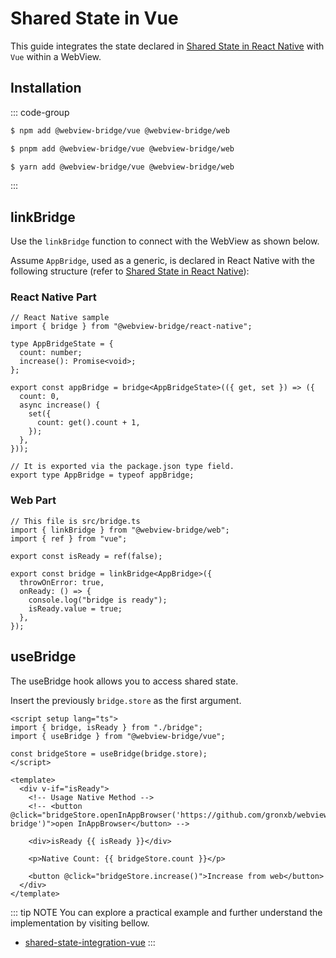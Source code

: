 # Shared State in Vue

This guide integrates the state declared in [Shared State in React Native](./react-native.md) with `Vue` within a WebView.

## Installation

::: code-group

```sh [npm]
$ npm add @webview-bridge/vue @webview-bridge/web
```

```sh [pnpm]
$ pnpm add @webview-bridge/vue @webview-bridge/web
```

```sh [yarn]
$ yarn add @webview-bridge/vue @webview-bridge/web
```

:::
## linkBridge

Use the `linkBridge` function to connect with the WebView as shown below.

Assume `AppBridge`, used as a generic, is declared in React Native with the following structure (refer to [Shared State in React Native](./react-native.md)):

### React Native Part
```tsx
// React Native sample
import { bridge } from "@webview-bridge/react-native";

type AppBridgeState = {
  count: number;
  increase(): Promise<void>;
};

export const appBridge = bridge<AppBridgeState>(({ get, set }) => ({
  count: 0,
  async increase() {
    set({
      count: get().count + 1,
    });
  },
}));

// It is exported via the package.json type field.
export type AppBridge = typeof appBridge;
```

### Web Part
```tsx
// This file is src/bridge.ts
import { linkBridge } from "@webview-bridge/web";
import { ref } from "vue";

export const isReady = ref(false);

export const bridge = linkBridge<AppBridge>({
  throwOnError: true,
  onReady: () => {
    console.log("bridge is ready");
    isReady.value = true;
  },
});

```

## useBridge
The useBridge hook allows you to access shared state.

Insert the previously `bridge.store` as the first argument.

```vue
<script setup lang="ts">
import { bridge, isReady } from "./bridge";
import { useBridge } from "@webview-bridge/vue";

const bridgeStore = useBridge(bridge.store);
</script>

<template>
  <div v-if="isReady">
    <!-- Usage Native Method -->
    <!-- <button @click="bridgeStore.openInAppBrowser('https://github.com/gronxb/webview-bridge')">open InAppBrowser</button> -->

    <div>isReady {{ isReady }}</div>

    <p>Native Count: {{ bridgeStore.count }}</p>

    <button @click="bridgeStore.increase()">Increase from web</button>
  </div>
</template>
```


::: tip NOTE
You can explore a practical example and further understand the implementation by visiting bellow.

* [shared-state-integration-vue](https://github.com/gronxb/webview-bridge/tree/main/example/shared-state-integration-vue)
:::

